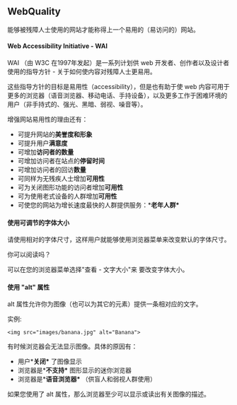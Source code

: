 ## WebQuality

能够被残障人士使用的网站才能称得上一个易用的（易访问的）网站。

#### Web Accessibility Initiative - WAI

WAI （由 W3C 在1997年发起）是一系列计划供 web 开发者、创作者以及设计者使用的指导方针 - 关于如何使内容对残障人士更易用。

这些指导方针的目标是易用性（accessibility），但是也有助于使 web 内容可用于更多的浏览器（语音浏览器、移动电话、手持设备），以及更多工作于困难环境的用户（非手持式的、强光、黑暗、弱视、噪音等）。



增强网站易用性的理由还有：

- 可提升网站的**美誉度和形象**
- 可提升用户**满意度**
- 可增加**访问者的数量**
- 可增加访问者在站点的**停留时间**
- 可增加访问者的回访**数量**
- 可同样为无残疾人士增加**可用性**
- 可为关闭图形功能的访问者增加**可用性**
- 可为使用老式设备的人群增加**可用性**
- 可使您的网站为增长速度最快的人群提供服务：***老年人群\***



#### 使用可调节的字体大小

请使用相对的字体尺寸，这样用户就能够使用浏览器菜单来改变默认的字体尺寸。

你可以阅读吗？

可以在您的浏览器菜单选择"查看 - 文字大小"来 要改变字体大小。



#### 使用 "alt" 属性

alt 属性允许你为图像（也可以为其它的元素）提供一条相对应的文字。

实例:

```text
<img src="images/banana.jpg" alt="Banana">
```

有时候浏览器会无法显示图像。具体的原因有：

- 用户***关闭\*** 了图像显示
- 浏览器是***不支持\*** 图形显示的迷你浏览器
- 浏览器是***语音浏览器\*** （供盲人和弱视人群使用）

如果您使用了 alt 属性，那么浏览器至少可以显示或读出有关图像的描述。